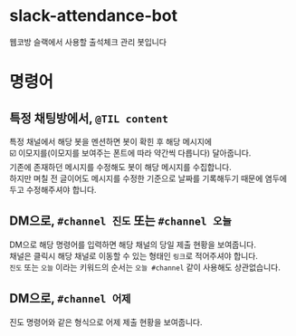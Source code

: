 # slack-attendance-bot
웹코방 슬랙에서 사용할 출석체크 관리 봇입니다

# 명령어

## 특정 채팅방에서, `@TIL content`
특정 채널에서 해당 봇을 멘션하면 봇이 확힌 후 해당 메시지에 \
:ballot_box_with_check: 이모지를(이모지를 보여주는 폰트에 따라 약간씩 다릅니다) 달아줍니다. \
기존에 존재하던 메시지를 수정해도 봇이 해당 메시지를 수집합니다. \
하지만 며칠 전 글이어도 메시지를 수정한 기준으로 날짜를 기록해두기 때문에 염두에 두고 수정해주셔야 합니다.

## DM으로, `#channel 진도` 또는 `#channel 오늘`
DM으로 해당 명령어를 입력하면 해당 채널의 당일 제출 현황을 보여줍니다. \
채널은 클릭시 해당 채널로 이동할 수 있는 형태인 `링크`로 적어주셔야 합니다. \
`진도` 또는 `오늘` 이라는 키워드의 순서는 `오늘 #channel` 같이 사용해도 상관없습니다.

## DM으로, `#channel 어제`
진도 명령어와 같은 형식으로 어제 제출 현황을 보여줍니다.
